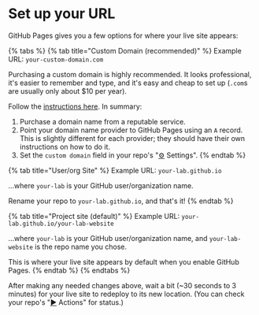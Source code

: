 # Set up your URL

GitHub Pages gives you a few options for where your live site appears:

{% tabs %}
{% tab title="Custom Domain (recommended)" %}
Example URL: `your-custom-domain.com`

Purchasing a custom domain is highly recommended. It looks professional, it's easier to remember and type, and it's easy and cheap to set up (`.com`s are usually only about $10 per year).

Follow the [instructions here](https://docs.github.com/en/github/working-with-github-pages/managing-a-custom-domain-for-your-github-pages-site#configuring-an-apex-domain). In summary:

1. Purchase a domain name from a reputable service.
2. Point your domain name provider to GitHub Pages using an `A` record. This is slightly different for each provider; they should have their own instructions on how to do it.
3. Set the `custom domain` field in your repo's "[⚙️](https://emojipedia.org/gear/) Settings".
{% endtab %}

{% tab title="User/org Site" %}
Example URL: `your-lab.github.io`

...where `your-lab` is your GitHub user/organization name.

Rename your repo to `your-lab.github.io`, and that's it!
{% endtab %}

{% tab title="Project site (default)" %}
Example URL: `your-lab.github.io/your-lab-website`

...where `your-lab` is your GitHub user/organization name, and `your-lab-website` is the repo name you chose.

This is where your live site appears by default when you enable GitHub Pages.
{% endtab %}
{% endtabs %}

After making any needed changes above, wait a bit (\~30 seconds to 3 minutes) for your live site to redeploy to its new location. (You can check your repo's "[▶️](https://emojipedia.org/play-button/) Actions" for status.)
